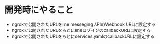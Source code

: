 # 開発時にやること
- ngrokで公開されたURLをline messeging APIのWebhook URLに設定する
- ngrokで公開されたURLをもとにlineログインのcallbackURLに設定する
- ngrokで公開されたURLをもとにservices.yamlのcallbackURLに設定する
